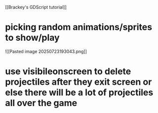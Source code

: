 [[Brackey's GDScript tutorial]]

# picking random animations/sprites to show/play
![[Pasted image 20250723193043.png]]

# use visibileonscreen to delete projectiles after they exit screen or else there will be a lot of projectiles all over the game
